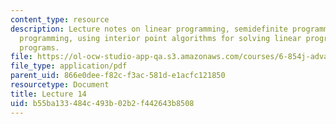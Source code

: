 ```yaml
---
content_type: resource
description: Lecture notes on linear programming, semidefinite programming, conic
  programming, using interior point algorithms for solving linear programs, and convex
  programs.
file: https://ol-ocw-studio-app-qa.s3.amazonaws.com/courses/6-854j-advanced-algorithms-fall-2008/b55ba133484c493b02b2f442643b8508_lec14.pdf
file_type: application/pdf
parent_uid: 866e0dee-f82c-f3ac-581d-e1acfc121850
resourcetype: Document
title: Lecture 14
uid: b55ba133-484c-493b-02b2-f442643b8508
---
```

